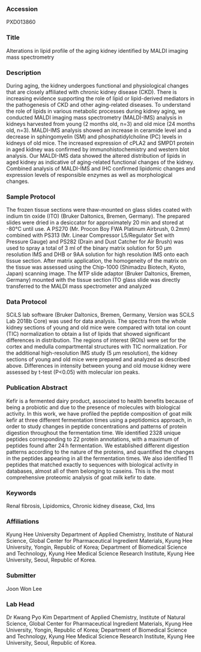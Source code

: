 ### Accession
PXD013860

### Title
Alterations in lipid profile of the aging kidney identified by MALDI imaging mass spectrometry

### Description
During aging, the kidney undergoes functional and physiological changes that are closely affiliated with chronic kidney disease (CKD). There is increasing evidence supporting the role of lipid or lipid-derived mediators in the pathogenesis of CKD and other aging-related diseases. To understand the role of lipids in various metabolic processes during kidney aging, we conducted MALDI imaging mass spectrometry (MALDI-IMS) analysis in kidneys harvested from young (2 months old, n=3) and old mice (24 months old, n=3). MALDI-IMS analysis showed an increase in ceramide level and a decrease in sphingomyelin (SM) and phosphatidylcholine (PC) levels in kidneys of old mice. The increased expression of cPLA2 and SMPD1 protein in aged kidney was confirmed by immunohistochemistry and western blot analysis. Our MALDI-IMS data showed the altered distribution of lipids in aged kidney as indicative of aging-related functional changes of the kidney. Combined analysis of MALDI-IMS and IHC confirmed lipidomic changes and expression levels of responsible enzymes as well as morphological changes.

### Sample Protocol
The frozen tissue sections were thaw-mounted on glass slides coated with indium tin oxide (ITO) (Bruker Daltonics, Bremen, Germany). The prepared slides were dried in a desiccator for approximately 20 min and stored at -80°C until use. A PS270 (Mr. Procon Boy FWA Platinum Airbrush, 0.2mm) combined with PS313 (Mr. Linear Compressor L5/Regulator Set with Pressure Gauge) and PS282 (Drain and Dust Catcher for Air Brush) was used to spray a total of 3 ml of the binary matrix solution for 50 μm resolution IMS and DHB or 9AA solution for high resolution IMS onto each tissue section. After matrix application, the homogeneity of the matrix on the tissue was assessed using the Chip-1000 (Shimadzu Biotech, Kyoto, Japan) scanning image. The MTP slide adaptor (Bruker Daltonics, Bremen, Germany) mounted with the tissue section ITO glass slide was directly transferred to the MALDI mass spectrometer and analyzed

### Data Protocol
SCiLS lab software (Bruker Daltonics, Bremen, Germany, Version was SCiLS Lab 2018b Core) was used for data analysis. The spectra from the whole kidney sections of young and old mice were compared with total ion count (TIC) normalization to obtain a list of lipids that showed significant differences in distribution. The regions of interest (ROIs) were set for the cortex and medulla compartmental structures with TIC normalization. For the additional high-resolution IMS study (5 µm resolution), the kidney sections of young and old mice were prepared and analyzed as described above. Differences in intensity between young and old mouse kidney were assessed by t-test (P<0.05) with molecular ion peaks.

### Publication Abstract
Kefir is a fermented dairy product, associated to health benefits because of being a probiotic and due to the presence of molecules with biological activity. In this work, we have profiled the peptide composition of goat milk kefir at three different fermentation times using a peptidomics approach, in order to study changes in peptide concentrations and patterns of protein digestion throughout the fermentation time. We identified 2328 unique peptides corresponding to 22 protein annotations, with a maximum of peptides found after 24&#x202f;h fermentation. We established different digestion patterns according to the nature of the proteins, and quantified the changes in the peptides appearing in all the fermentation times. We also identified 11 peptides that matched exactly to sequences with biological activity in databases, almost all of them belonging to caseins. This is the most comprehensive proteomic analysis of goat milk kefir to date.

### Keywords
Renal fibrosis, Lipidomics, Chronic kidney disease, Ckd, Ims

### Affiliations
Kyung Hee University
Department of Applied Chemistry, Institute of Natural Science, Global Center for Pharmaceutical Ingredient Materials, Kyung Hee University, Yongin, Republic of Korea; Department of Biomedical Science and Technology, Kyung Hee Medical Science Research Institute, Kyung Hee University, Seoul, Republic of Korea.

### Submitter
Joon Won Lee

### Lab Head
Dr Kwang Pyo Kim
Department of Applied Chemistry, Institute of Natural Science, Global Center for Pharmaceutical Ingredient Materials, Kyung Hee University, Yongin, Republic of Korea; Department of Biomedical Science and Technology, Kyung Hee Medical Science Research Institute, Kyung Hee University, Seoul, Republic of Korea.


